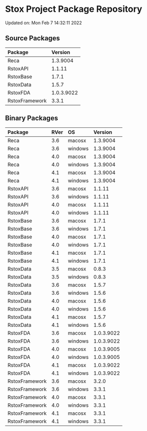 # Stox Project Package Repository


Updated on: Mon Feb  7 14:32:11 2022
## Source Packages

|Package        |Version    |
|:--------------|:----------|
|Reca           |1.3.9004   |
|RstoxAPI       |1.1.11     |
|RstoxBase      |1.7.1      |
|RstoxData      |1.5.7      |
|RstoxFDA       |1.0.3.9022 |
|RstoxFramework |3.3.1      |

## Binary Packages

|Package        |RVer |OS      |Version    |
|:--------------|:----|:-------|:----------|
|Reca           |3.6  |macosx  |1.3.9004   |
|Reca           |3.6  |windows |1.3.9004   |
|Reca           |4.0  |macosx  |1.3.9004   |
|Reca           |4.0  |windows |1.3.9004   |
|Reca           |4.1  |macosx  |1.3.9004   |
|Reca           |4.1  |windows |1.3.9004   |
|RstoxAPI       |3.6  |macosx  |1.1.11     |
|RstoxAPI       |3.6  |windows |1.1.11     |
|RstoxAPI       |4.0  |macosx  |1.1.11     |
|RstoxAPI       |4.0  |windows |1.1.11     |
|RstoxBase      |3.6  |macosx  |1.7.1      |
|RstoxBase      |3.6  |windows |1.7.1      |
|RstoxBase      |4.0  |macosx  |1.7.1      |
|RstoxBase      |4.0  |windows |1.7.1      |
|RstoxBase      |4.1  |macosx  |1.7.1      |
|RstoxBase      |4.1  |windows |1.7.1      |
|RstoxData      |3.5  |macosx  |0.8.3      |
|RstoxData      |3.5  |windows |0.8.3      |
|RstoxData      |3.6  |macosx  |1.5.7      |
|RstoxData      |3.6  |windows |1.5.6      |
|RstoxData      |4.0  |macosx  |1.5.6      |
|RstoxData      |4.0  |windows |1.5.6      |
|RstoxData      |4.1  |macosx  |1.5.7      |
|RstoxData      |4.1  |windows |1.5.6      |
|RstoxFDA       |3.6  |macosx  |1.0.3.9022 |
|RstoxFDA       |3.6  |windows |1.0.3.9022 |
|RstoxFDA       |4.0  |macosx  |1.0.3.9005 |
|RstoxFDA       |4.0  |windows |1.0.3.9005 |
|RstoxFDA       |4.1  |macosx  |1.0.3.9022 |
|RstoxFDA       |4.1  |windows |1.0.3.9022 |
|RstoxFramework |3.6  |macosx  |3.2.0      |
|RstoxFramework |3.6  |windows |3.3.1      |
|RstoxFramework |4.0  |macosx  |3.3.1      |
|RstoxFramework |4.0  |windows |3.3.1      |
|RstoxFramework |4.1  |macosx  |3.3.1      |
|RstoxFramework |4.1  |windows |3.3.1      |
